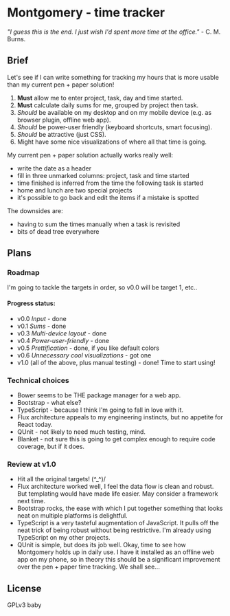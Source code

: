 # Montgomery - time tracker

_"I guess this is the end. I just wish I'd spent more time at the office."_ - C. M. Burns.

## Brief
Let's see if I can write something for tracking my hours that is more usable than my current pen + paper solution!

1. **Must** allow me to enter project, task, day and time started.
2. **Must** calculate daily sums for me, grouped by project then task.
3. _Should_ be available on my desktop and on my mobile device (e.g. as browser plugin, offline web app).
4. _Should_ be power-user friendly (keyboard shortcuts, smart focusing).
5. _Should_ be attractive (just CSS).
6. Might have some nice visualizations of where all that time is going.

My current pen + paper solution actually works really well:
- write the date as a header
- fill in three unmarked columns: project, task and time started
- time finished is inferred from the time the following task is started
- home and lunch are two special projects
- it's possible to go back and edit the items if a mistake is spotted

The downsides are:
- having to sum the times manually when a task is revisited
- bits of dead tree everywhere

## Plans

### Roadmap
I'm going to tackle the targets in order, so v0.0 will be target 1, etc..

#### Progress status:
* v0.0 *Input* - done
* v0.1 *Sums* - done
* v0.3 *Multi-device layout* - done
* v0.4 *Power-user-friendly* - done
* v0.5 *Prettification* - done, if you like default colors
* v0.6 *Unnecessary cool visualizations* - got one
* v1.0 (all of the above, plus manual testing) - done! Time to start using!

### Technical choices
* Bower seems to be THE package manager for a web app.
* Bootstrap - what else?
* TypeScript - because I think I'm going to fall in love with it.
* Flux architecture appeals to my engineering instincts, but no appetite for React today.
* QUnit - not likely to need much testing, mind.
* Blanket - not sure this is going to get complex enough to require code coverage, but if it does.

### Review at v1.0
* Hit all the original targets!
    \(^_^)/
* Flux architecture worked well, I feel the data flow is clean and robust. But templating would have made life easier. May consider a framework next time.
* Bootstrap rocks, the ease with which I put together something that looks neat on multiple platforms is delightful.
* TypeScript is a very tasteful augmentation of JavaScript. It pulls off the neat trick of being robust without being restrictive. I'm already using TypeScript on my other projects.
* QUnit is simple, but does its job well.
Okay, time to see how Montgomery holds up in daily use. I have it installed as an offline web app on my phone, so in theory this should be a significant improvement over the pen + paper time tracking. We shall see...

## License
GPLv3 baby

